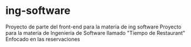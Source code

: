 # ing-software
Proyecto de parte del front-end para la materia de ing software
Proyecto para la materia de Ingenieria de Software llamado "Tiempo de Restaurant"
Enfocado en las reservaciones